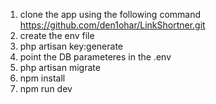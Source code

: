 1. clone the app using the following command https://github.com/den1ohar/LinkShortner.git <br>
2. create the env file <br>
3. php artisan key:generate <br>
4. point the DB parameteres in the .env <br>
5. php artisan migrate <br>
6. npm install <br>
7. npm run dev <br>
